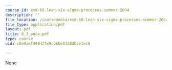 ```yaml
---
course_id: esd-60-lean-six-sigma-processes-summer-2004
description: ''
file_location: /coursemedia/esd-60-lean-six-sigma-processes-summer-2004/c0e0aef49842fe9cbbbe83d83bce1ec9_6_3_pdca.pdf
file_type: application/pdf
layout: pdf
title: 6_3_pdca.pdf
type: course
uid: c0e0aef49842fe9cbbbe83d83bce1ec9

---
```

None